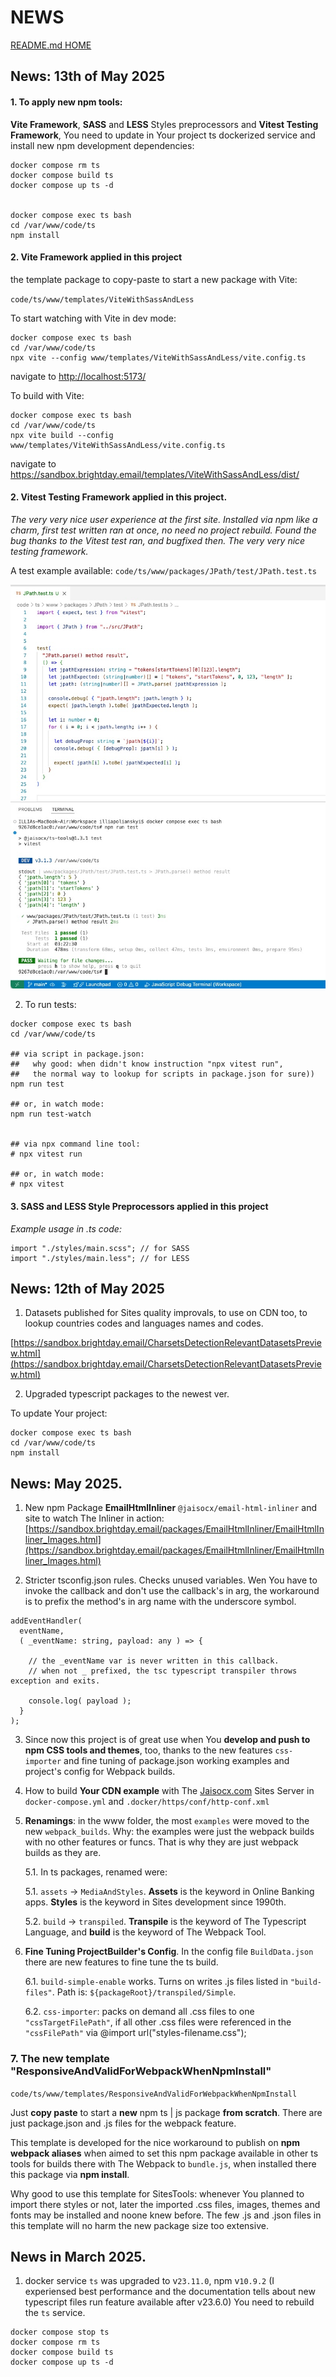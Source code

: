 # NEWS

[README.md HOME](./../../README.md)


## News: 13th of May 2025

#### 1. To apply new npm tools:
**Vite Framework**, 
**SASS** and **LESS** Styles preprocessors and 
**Vitest Testing Framework**, 
You need to update in Your project ts dockerized service and 
install new npm development dependencies:

```
docker compose rm ts
docker compose build ts
docker compose up ts -d


docker compose exec ts bash
cd /var/www/code/ts
npm install
```

#### 2. Vite Framework applied in this project

the template package to copy-paste to start a new package with Vite:

`code/ts/www/templates/ViteWithSassAndLess`

To start watching with Vite in dev mode:

```
docker compose exec ts bash
cd /var/www/code/ts
npx vite --config www/templates/ViteWithSassAndLess/vite.config.ts
```

navigate to <http://localhost:5173/> 


To build with Vite:
```
docker compose exec ts bash
cd /var/www/code/ts
npx vite build --config www/templates/ViteWithSassAndLess/vite.config.ts
```

navigate to <https://sandbox.brightday.email/templates/ViteWithSassAndLess/dist/> 


#### 2. Vitest Testing Framework applied in this project.

*The very very nice user experience at the first site. Installed via npm like a charm, first test written ran at once, no need no project rebuild. Found the bug thanks to the Vitest test ran, and bugfixed then. The very very nice testing framework.*

A test example available: `code/ts/www/packages/JPath/test/JPath.test.ts`


![Vitest test ran](./images/tests/Vitest_test_ran.jpg)



2. To run tests:

```
docker compose exec ts bash
cd /var/www/code/ts

## via script in package.json:
##   why good: when didn't know instruction "npx vitest run", 
##   the normal way to lookup for scripts in package.json for sure))
npm run test

## or, in watch mode: 
npm run test-watch


## via npx command line tool: 
# npx vitest run

## or, in watch mode: 
# npx vitest
```





#### 3. SASS and LESS Style Preprocessors applied in this project

*Example usage in .ts code:*

```
import "./styles/main.scss"; // for SASS
import "./styles/main.less"; // for LESS
```




## News: 12th of May 2025

1. Datasets published for Sites quality improvals, to use on CDN too, to lookup countries codes and languages names and codes.


[https://sandbox.brightday.email/CharsetsDetectionRelevantDatasetsPreview.html](https://sandbox.brightday.email/CharsetsDetectionRelevantDatasetsPreview.html)




2. Upgraded typescript packages to the newest ver.

To update Your project:

```
docker compose exec ts bash
cd /var/www/code/ts
npm install
```



## News: May 2025. 

1. New npm Package **EmailHtmlInliner** `@jaisocx/email-html-inliner` and site to watch The Inliner in action: [https://sandbox.brightday.email/packages/EmailHtmlInliner/EmailHtmlInliner_Images.html](https://sandbox.brightday.email/packages/EmailHtmlInliner/EmailHtmlInliner_Images.html)


2. Stricter tsconfig.json rules. Checks unused variables. Wen You have to invoke the callback and don't use the callback's in arg, the workaround is to prefix the method's in arg name with the underscore symbol. 

```
addEventHandler(
  eventName,
  ( _eventName: string, payload: any ) => {

    // the _eventName var is never written in this callback.
    // when not _ prefixed, the tsc typescript transpiler throws exception and exits.

    console.log( payload );
  }
);
```


3. Since now this project is of great use when You **develop and push to npm CSS tools and themes**, too, thanks to the new features `css-importer` and fine tuning of package.json working examples and project's config for Webpack builds.


4. How to build **Your CDN example** with The [Jaisocx.com](https://jaisocx.com/) Sites Server in `docker-compose.yml` and `.docker/https/conf/http-conf.xml`


5. **Renamings**: in the www folder, the most `examples` were moved to the new `webpack_builds`. Why: the examples were just the webpack builds with no other features or funcs. That is why they are just webpack builds as they are.

    5.1. In ts packages, renamed were: 
    
    5.1. `assets` -> `MediaAndStyles`. **Assets** is the keyword in Online Banking apps. **Styles** is the keyword in Sites development since 1990th. 
    
    5.2. `build` -> `transpiled`. **Transpile** is the keyword of The Typescript Language, and **build** is the keyword of The Webpack Tool.



6. **Fine Tuning ProjectBuilder's Config**. In the config file `BuildData.json` there are new features to fine tune the ts build.

    6.1. `build-simple-enable` works. Turns on writes .js files listed in `"build-files"`. Path is: `${packageRoot}/transpiled/Simple`.
      
    6.2. `css-importer`: packs on demand all .css files to one `"cssTargetFilePath"`, if all other .css files were referenced in the `"cssFilePath"` via @import url("styles-filename.css");



### 7. The new template "ResponsiveAndValidForWebpackWhenNpmInstall"


`code/ts/www/templates/ResponsiveAndValidForWebpackWhenNpmInstall`


Just **copy paste** to start a **new** npm ts | js package **from scratch**. There are just package.json and .js files for the webpack feature.


This template is developed for the nice workaround to publish on **npm webpack aliases** when aimed to set this npm package available in other ts tools for builds there with The Webpack to `bundle.js`, when installed there this package via **npm install**. 


Why good to use this template for SitesTools: whenever You planned to import there styles or not, later the imported .css files, images, themes and fonts may be installed and noone knew before. The few .js and .json files in this template will no harm the new package size too extensive.




## News in March 2025. 

1. docker service `ts` was upgraded to v`23.11.0`, npm v`10.9.2` (I experiensed best performance and the documentation tells about new typescript files run feature available after v23.6.0) You need to rebuild the `ts` service.
```
docker compose stop ts
docker compose rm ts
docker compose build ts
docker compose up ts -d
```

